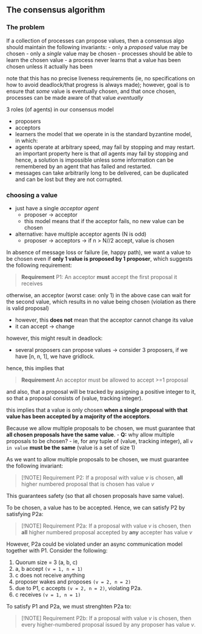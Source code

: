 
## The consensus algorithm
### The problem
If a collection of processes can propose values, then a consensus algo should maintain the following invariants: 
	- only a _proposed_ value may be chosen 
	- only a _single_ value may be chosen 
	- processes should be able to learn the chosen value
	- a process never learns that a value has been chosen unless it actually has been 

note that this has no precise liveness requirements (ie, no specifications on how to avoid deadlock/that progress is always made); however, goal is to ensure that _some_ value is eventually chosen, and that once chosen, processes can be made aware of that value _eventually_

3 roles (of agents) in our consensus model 
- proposers 
- acceptors 
- learners 
the model that we operate in is the standard byzantine model, in which: 
- agents operate at arbitrary speed, may fail by stopping and may restart. an important property here is that *all* agents may fail by stopping and hence, a solution is impossible unless some information can be remembered by an agent that has failed and restarted. 
- messages can take arbitrarily long to be delivered, can be duplicated and can be lost but they are not corrupted.

### choosing a value  
- just have a single *acceptor agent* 
	- proposer -> acceptor 
	- this model means that if the acceptor fails, no new value can be chosen
- alternative: have multiple acceptor agents (N is odd) 
	- proposer -> acceptors -> if n > N//2 accept, value is chosen 

In absence of message loss or failure (ie, happy path), we want a value to be chosen even if **only 1 value is proposed by 1 proposer**, which suggests the following requirement: 

> **Requirement**
> P1: An acceptor **must** accept the first proposal it receives

otherwise, an acceptor (worst case: only 1) in the above case can wait for the second value, which results in no value being chosen (violation as there is valid proposal)
- however, this **does not** mean that the acceptor cannot change its value
- it can accept -> change 

however, this might result in deadlock: 
- several proposers can propose values -> consider 3 proposers, if we have [n, n, 1], we have gridlock. 

hence, this implies that

> **Requirement**
> An acceptor must be allowed to accept >=1 proposal

and also, that a proposal will be tracked by assigning a positive integer to it, so that a proposal consists of (value, tracking integer). 

this implies that a value is only chosen **when a single proposal with that value has been accepted by a majority of the acceptors**.

Because we allow multiple proposals to be chosen, we must guarantee that **all chosen proposals have the same value**.
	- **Q:** why allow multiple proposals to be chosen?
	- ie, for any tuple of (value, tracking integer), all `v in value` **must be the same** (value is a set of size 1)

As we want to allow multiple proposals to be chosen, we must guarantee the following invariant: 

> [!NOTE] Requirement
> P2: If a proposal with value *v* is chosen, **all** higher numbered proposal that is chosen has value *v*

This guarantees safety (so that all chosen proposals have same value). 

To be chosen, a value has to be accepted. Hence, we can satisfy P2 by satisfying P2a: 


> [!NOTE] Requirement
> P2a: If a proposal with value *v* is chosen, then **all** higher numbered proposal accepted by **any** accepter has value *v*

However, P2a could be violated under an async communication model together with P1. Consider the following: 
1. Quorum size = 3 (a, b, c)
2. a, b accept `(v = 1, n = 1)` 
3. c does not receive anything
4. proposer wakes and proposes `(v = 2, n = 2)`
5. due to P1, c accepts `(v = 2, n = 2)`, violating P2a.
6. c receives `(v = 1, n = 1)`

To satisfy P1 and P2a, we must strenghten P2a to: 

> [!NOTE] Requirement
> P2b: If a proposal with value *v* is chosen, then every higher-numbered proposal issued by any proposer has value *v*.
